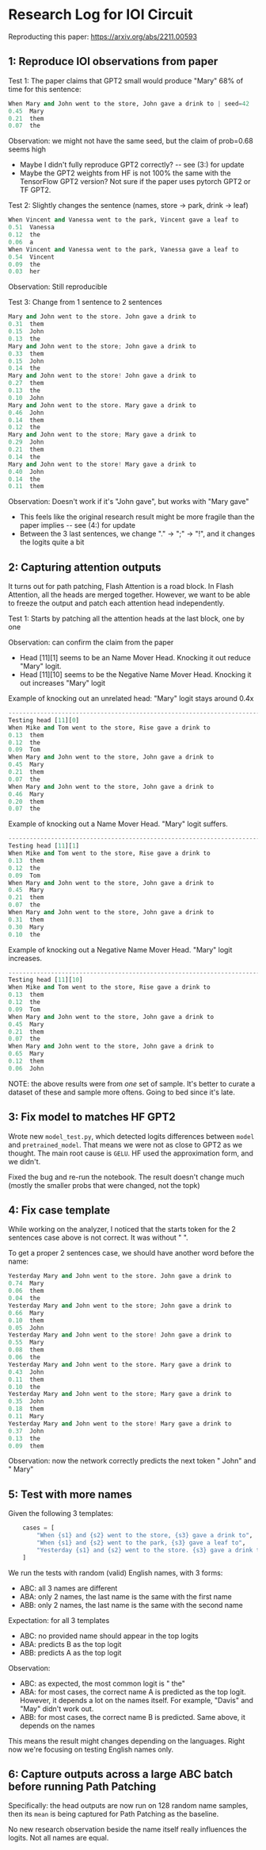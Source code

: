 # Research Log for IOI Circuit

Reproducting this paper: <https://arxiv.org/abs/2211.00593>

## 1: Reproduce IOI observations from paper

Test 1: The paper claims that GPT2 small would produce "Mary" 68% of time for this sentence:

```python
When Mary and John went to the store, John gave a drink to | seed=42
0.45  Mary
0.21  them
0.07  the
```

Observation: we might not have the same seed, but the claim of prob=0.68 seems high

- Maybe I didn't fully reproduce GPT2 correctly? -- see (3:) for update
- Maybe the GPT2 weights from HF is not 100% the same with the TensorFlow GPT2 version? Not sure if the paper uses pytorch GPT2 or TF GPT2.

Test 2: Slightly changes the sentence (names, store -> park, drink -> leaf)

```python
When Vincent and Vanessa went to the park, Vincent gave a leaf to
0.51  Vanessa
0.12  the
0.06  a
When Vincent and Vanessa went to the park, Vanessa gave a leaf to
0.54  Vincent
0.09  the
0.03  her
```

Observation: Still reproducible

Test 3: Change from 1 sentence to 2 sentences

```python
Mary and John went to the store. John gave a drink to
0.31  them
0.15  John
0.13  the
Mary and John went to the store; John gave a drink to
0.33  them
0.15  John
0.14  the
Mary and John went to the store! John gave a drink to
0.27  them
0.13  the
0.10  John
Mary and John went to the store. Mary gave a drink to
0.46  John
0.14  them
0.12  the
Mary and John went to the store; Mary gave a drink to
0.29  John
0.21  them
0.14  the
Mary and John went to the store! Mary gave a drink to
0.40  John
0.14  the
0.11  them
```

Observation: Doesn't work if it's "John gave", but works with "Mary gave"

- This feels like the original research result might be more fragile than the paper implies -- see (4:) for update
- Between the 3 last sentences, we change "." -> ";" -> "!", and it changes the logits quite a bit

## 2: Capturing attention outputs

It turns out for path patching, Flash Attention is a road block. In Flash Attention, all the heads are merged together. However, we want to be able to freeze the output and patch each attention head independently.

Test 1: Starts by patching all the attention heads at the last block, one by one

Observation: can confirm the claim from the paper

- Head [11][1] seems to be an Name Mover Head. Knocking it out reduce "Mary" logit.
- Head [11][10] seems to be the Negative Name Mover Head. Knocking it out increases "Mary" logit

Example of knocking out an unrelated head: "Mary" logit stays around 0.4x

```python
--------------------------------------------------------------------------------
Testing head [11][0]
When Mike and Tom went to the store, Rise gave a drink to
0.13  them
0.12  the
0.09  Tom
When Mary and John went to the store, John gave a drink to
0.45  Mary
0.21  them
0.07  the
When Mary and John went to the store, John gave a drink to
0.46  Mary
0.20  them
0.07  the
```

Example of knocking out a Name Mover Head. "Mary" logit suffers.

```python
--------------------------------------------------------------------------------
Testing head [11][1]
When Mike and Tom went to the store, Rise gave a drink to
0.13  them
0.12  the
0.09  Tom
When Mary and John went to the store, John gave a drink to
0.45  Mary
0.21  them
0.07  the
When Mary and John went to the store, John gave a drink to
0.31  them
0.30  Mary
0.10  the
```

Example of knocking out a Negative Name Mover Head. "Mary" logit increases.

```python
--------------------------------------------------------------------------------
Testing head [11][10]
When Mike and Tom went to the store, Rise gave a drink to
0.13  them
0.12  the
0.09  Tom
When Mary and John went to the store, John gave a drink to
0.45  Mary
0.21  them
0.07  the
When Mary and John went to the store, John gave a drink to
0.65  Mary
0.12  them
0.06  John
```

NOTE: the above results were from _one_ set of sample. It's better to curate a dataset of these and sample more oftens. Going to bed since it's late.

## 3: Fix model to matches HF GPT2

Wrote new `model_test.py`, which detected logits differences between `model` and `pretrained_model`. That means we were not as close to GPT2 as we thought. The main root cause is `GELU`. HF used the approximation form, and we didn't.

Fixed the bug and re-run the notebook. The result doesn't change much (mostly the smaller probs that were changed, not the topk)

## 4: Fix case template

While working on the analyzer, I noticed that the starts token for the 2 sentences case above is not correct. It was without " ".

To get a proper 2 sentences case, we should have another word before the name:

```python
Yesterday Mary and John went to the store. John gave a drink to
0.74  Mary
0.06  them
0.04  the
Yesterday Mary and John went to the store; John gave a drink to
0.66  Mary
0.10  them
0.05  John
Yesterday Mary and John went to the store! John gave a drink to
0.55  Mary
0.08  them
0.06  the
Yesterday Mary and John went to the store. Mary gave a drink to
0.43  John
0.11  them
0.10  the
Yesterday Mary and John went to the store; Mary gave a drink to
0.35  John
0.18  them
0.11  Mary
Yesterday Mary and John went to the store! Mary gave a drink to
0.37  John
0.13  the
0.09  them
```

Observation: now the network correctly predicts the next token " John" and " Mary"

## 5: Test with more names

Given the following 3 templates:

```python
    cases = [
        "When {s1} and {s2} went to the store, {s3} gave a drink to",
        "When {s1} and {s2} went to the park, {s3} gave a leaf to",
        "Yesterday {s1} and {s2} went to the store. {s3} gave a drink to",
    ]
```

We run the tests with random (valid) English names, with 3 forms:

- ABC: all 3 names are different
- ABA: only 2 names, the last name is the same with the first name
- ABB: only 2 names, the last name is the same with the second name

Expectation: for all 3 templates

- ABC: no provided name should appear in the top logits
- ABA: predicts B as the top logit
- ABB: predicts A as the top logit

Observation:

- ABC: as expected, the most common logit is " the"
- ABA: for most cases, the correct name A is predicted as the top logit. However, it depends a lot on the names itself. For example, "Davis" and "May" didn't work out.
- ABB: for most cases, the correct name B is predicted. Same above, it depends on the names

This means the result might changes depending on the languages. Right now we're focusing on testing English names only.

## 6: Capture outputs across a large ABC batch before running Path Patching

Specifically: the head outputs are now run on 128 random name samples, then its `mean` is being captured for Path Patching as the baseline.

No new research observation beside the name itself really influences the logits. Not all names are equal.
